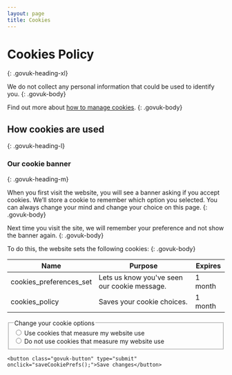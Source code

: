 ```yaml
---
layout: page
title: Cookies
---
```


# Cookies Policy
{: .govuk-heading-xl}

We do not collect any personal information that could be used to identify you.
{: .govuk-body}

Find out more about [how to manage cookies](https://ico.org.uk/your-data-matters/online/cookies/).
{: .govuk-body}

## How cookies are used
{: .govuk-heading-l}
### Our cookie banner
{: .govuk-heading-m}

When you first visit the website, you will see a banner asking if you accept cookies. We’ll store a cookie to remember which option you selected. You can always change your mind and change your choice on this page.
{: .govuk-body}

Next time you visit the site, we will remember your preference and not show the banner again.
{: .govuk-body}

To do this, the website sets the following cookies:
{: .govuk-body}

<table class="govuk-table">
<thead class="govuk-table__head">
<tr class="govuk-table__row">
<th scope="row" class="govuk-table__header">Name</th>
<th scope="row" class="govuk-table__header">Purpose</th>
<th scope="row" class="govuk-table__header">Expires</th>
</tr>
</thead>
<tbody class="govuk-table__body">
<tr class="govuk-table__row">
<td class="govuk-table__cell">cookies_preferences_set</td>
<td class="govuk-table__cell">Lets us know you've seen our cookie message.</td>
<td class="govuk-table__cell">1 month</td>
</tr>
<tr class="govuk-table__row">
<td class="govuk-table__cell">cookies_policy</td>
<td class="govuk-table__cell">Saves your cookie choices.</td>
<td class="govuk-table__cell">1 month</td>
</tr>
</tbody>
</table>

<form id="cookie-form" class="govuk-form govuk-!-margin-top-9" onsubmit="return false;">
    <fieldset class="govuk-fieldset">
        <legend class="govuk-fieldset__legend govuk-fieldset__legend--l govuk-!-margin-bottom-6">Change your cookie options</legend>
        <div class="govuk-form-group govuk-radios">
            <div class="govuk-radios__item" data-children-count="1">
                <input type="radio" name="cookies-usage" id="radio-ga-on" value="on" class="govuk-radios__input">
                <label for="radio-ga-on" class="govuk-label govuk-radios__label">Use cookies that measure my website use</label>
            </div>
            <div class="govuk-radios__item" data-children-count="1">
                <input type="radio" name="cookies-usage" id="radio-ga-off" value="off" class="govuk-radios__input">
                <label for="radio-ga-off" class="govuk-label govuk-radios__label">Do not use cookies that measure my website use</label>
            </div>
        </div>
    </fieldset>

    <button class="govuk-button" type="submit" onclick="saveCookiePrefs();">Save changes</button>
</form>

<script language="javascript">
    document.addEventListener('DOMContentLoaded', function(event) {
        event.preventDefault()
        var _cookie_options_saved_el = document.querySelector(".cookie-message__confirmation")
        function saveCookiePrefs() {
            if (document.getElementById("radio-ga-on").checked) {
                acceptCookies()
            } else {
                declineCookies()
            }
            _cookie_options_saved_el.classList.add('saved')
            scroll(0,0)
        }

        var cookiesPolicy = JSON.parse(getCookie("cookies_policy"))
        if (cookiesPolicy != null) {
            if (cookiesPolicy.usage) {
                document.getElementById("radio-ga-on").checked = true
            } else {
                document.getElementById("radio-ga-off").checked = true
            }
        }

        // expose save function to window
        window.saveCookiePrefs = saveCookiePrefs;
    });
</script>
